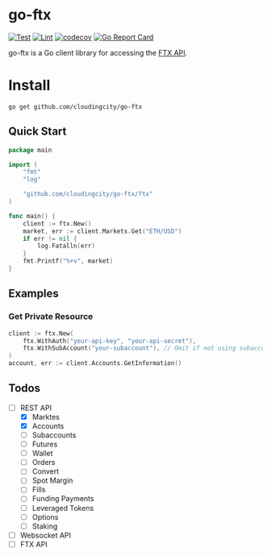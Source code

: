 # go-ftx

[![Test](https://github.com/cloudingcity/go-ftx/workflows/Test/badge.svg)](https://github.com/cloudingcity/go-ftx/actions?query=workflow%3ATest)
[![Lint](https://github.com/cloudingcity/go-ftx/workflows/Lint/badge.svg)](https://github.com/cloudingcity/go-ftx/actions?query=workflow%3ALint)
[![codecov](https://codecov.io/gh/cloudingcity/go-ftx/branch/main/graph/badge.svg)](https://codecov.io/gh/cloudingcity/go-ftx)
[![Go Report Card](https://goreportcard.com/badge/github.com/cloudingcity/go-ftx)](https://goreportcard.com/report/github.com/cloudingcity/go-ftx)

go-ftx is a Go client library for accessing the [FTX API](https://docs.ftx.com/).

# Install

```console
go get github.com/cloudingcity/go-ftx
```

## Quick Start

```go
package main

import (
	"fmt"
	"log"

	"github.com/cloudingcity/go-ftx/ftx"
)

func main() {
	client := ftx.New()
	market, err := client.Markets.Get("ETH/USD")
	if err != nil {
		log.Fatalln(err)
	}
	fmt.Printf("%+v", market)
}
```

## Examples

### Get Private Resource

```go
client := ftx.New(
    ftx.WithAuth("your-api-key", "your-api-secret"),
    ftx.WithSubAccount("your-subaccount"), // Omit if not using subaccounts
)
account, err := client.Accounts.GetInformation()
```

## Todos

- [ ] REST API
    - [x] Marktes
    - [x] Accounts
    - [ ] Subaccounts
    - [ ] Futures
    - [ ] Wallet
    - [ ] Orders
    - [ ] Convert
    - [ ] Spot Margin
    - [ ] Fills
    - [ ] Funding Payments
    - [ ] Leveraged Tokens
    - [ ] Options
    - [ ] Staking
- [ ] Websocket API
- [ ] FTX API

